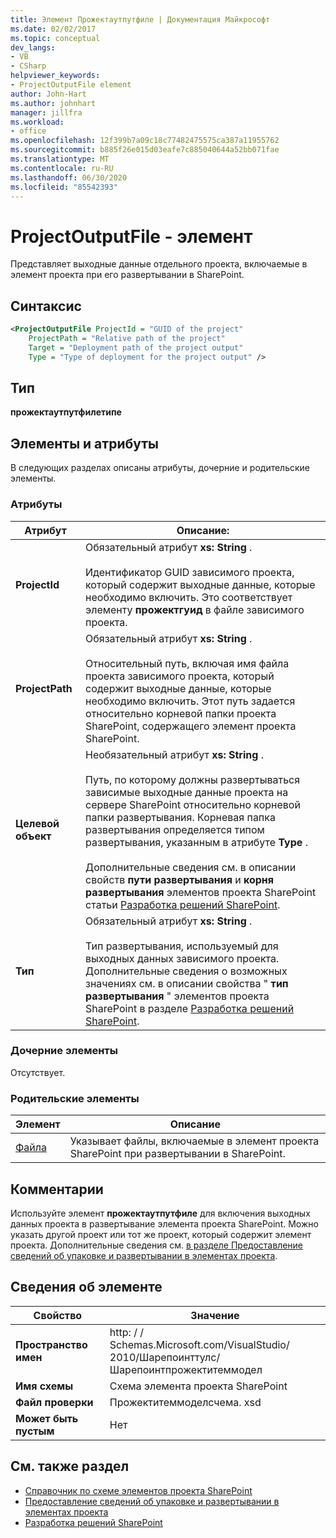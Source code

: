 ```yaml
---
title: Элемент Прожектаутпутфиле | Документация Майкрософт
ms.date: 02/02/2017
ms.topic: conceptual
dev_langs:
- VB
- CSharp
helpviewer_keywords:
- ProjectOutputFile element
author: John-Hart
ms.author: johnhart
manager: jillfra
ms.workload:
- office
ms.openlocfilehash: 12f399b7a09c18c77482475575ca387a11955762
ms.sourcegitcommit: b885f26e015d03eafe7c885040644a52bb071fae
ms.translationtype: MT
ms.contentlocale: ru-RU
ms.lasthandoff: 06/30/2020
ms.locfileid: "85542393"
---
```

# <a name="projectoutputfile-element"></a>ProjectOutputFile - элемент
  Представляет выходные данные отдельного проекта, включаемые в элемент проекта при его развертывании в SharePoint.

## <a name="syntax"></a>Синтаксис

```xml
<ProjectOutputFile ProjectId = "GUID of the project"
    ProjectPath = "Relative path of the project"
    Target = "Deployment path of the project output"
    Type = "Type of deployment for the project output" />
```

## <a name="type"></a>Тип
 **прожектаутпутфилетипе**

## <a name="attributes-and-elements"></a>Элементы и атрибуты
 В следующих разделах описаны атрибуты, дочерние и родительские элементы.

### <a name="attributes"></a>Атрибуты

|Атрибут|Описание:|
|---------------|-----------------|
|**ProjectId**|Обязательный атрибут **xs: String** .<br /><br /> Идентификатор GUID зависимого проекта, который содержит выходные данные, которые необходимо включить. Это соответствует элементу **прожектгуид** в файле зависимого проекта.|
|**ProjectPath**|Обязательный атрибут **xs: String** .<br /><br /> Относительный путь, включая имя файла проекта зависимого проекта, который содержит выходные данные, которые необходимо включить. Этот путь задается относительно корневой папки проекта SharePoint, содержащего элемент проекта SharePoint.|
|**Целевой объект**|Необязательный атрибут **xs: String** .<br /><br /> Путь, по которому должны развертываться зависимые выходные данные проекта на сервере SharePoint относительно корневой папки развертывания. Корневая папка развертывания определяется типом развертывания, указанным в атрибуте **Type** .<br /><br /> Дополнительные сведения см. в описании свойств **пути развертывания** и **корня развертывания** элементов проекта SharePoint статьи [Разработка решений SharePoint](../sharepoint/developing-sharepoint-solutions.md).|
|**Тип**|Обязательный атрибут **xs: String** .<br /><br /> Тип развертывания, используемый для выходных данных зависимого проекта. Дополнительные сведения о возможных значениях см. в описании свойства " **тип развертывания** " элементов проекта SharePoint в разделе [Разработка решений SharePoint](../sharepoint/developing-sharepoint-solutions.md).|

### <a name="child-elements"></a>Дочерние элементы
 Отсутствует.

### <a name="parent-elements"></a>Родительские элементы

|Элемент|Описание|
|-------------|-----------------|
|[Файла](../sharepoint/files-element.md)|Указывает файлы, включаемые в элемент проекта SharePoint при развертывании в SharePoint.|

## <a name="remarks"></a>Комментарии
 Используйте элемент **прожектаутпутфиле** для включения выходных данных проекта в развертывание элемента проекта SharePoint. Можно указать другой проект или тот же проект, который содержит элемент проекта. Дополнительные сведения см. [в разделе Предоставление сведений об упаковке и развертывании в элементах проекта](../sharepoint/providing-packaging-and-deployment-information-in-project-items.md).

## <a name="element-information"></a>Сведения об элементе

|Свойство|Значение|
|-|-|
|**Пространство имен**|http: \/ \/ Schemas.Microsoft.com/VisualStudio/<br>2010/Шарепоинттулс/Шарепоинтпрожектитеммодел|
|**Имя схемы**|Схема элемента проекта SharePoint|
|**Файл проверки**|Прожектитеммоделсчема. xsd|
|**Может быть пустым**|Нет|

## <a name="see-also"></a>См. также раздел
- [Справочник по схеме элементов проекта SharePoint](../sharepoint/sharepoint-project-item-schema-reference.md)
- [Предоставление сведений об упаковке и развертывании в элементах проекта](../sharepoint/providing-packaging-and-deployment-information-in-project-items.md)
- [Разработка решений SharePoint](../sharepoint/developing-sharepoint-solutions.md)
